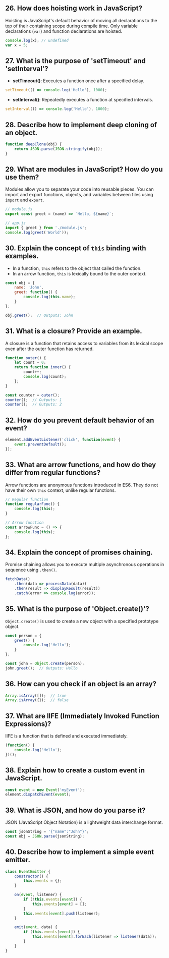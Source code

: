 
## 26. How does hoisting work in JavaScript?
Hoisting is JavaScript's default behavior of moving all declarations to the top of their containing scope during compile time. Only variable declarations (`var`) and function declarations are hoisted.

```javascript
console.log(x); // undefined
var x = 5;
```

## 27. What is the purpose of 'setTimeout' and 'setInterval'?
- **setTimeout()**: Executes a function once after a specified delay.
```javascript
setTimeout(() => console.log('Hello'), 1000);
```
- **setInterval()**: Repeatedly executes a function at specified intervals.
```javascript
setInterval(() => console.log('Hello'), 1000);
```

## 28. Describe how to implement deep cloning of an object.
```javascript
function deepClone(obj) {
    return JSON.parse(JSON.stringify(obj));
}
```

## 29. What are modules in JavaScript? How do you use them?
Modules allow you to separate your code into reusable pieces. You can import and export functions, objects, and variables between files using `import` and `export`.

```javascript
// module.js
export const greet = (name) => `Hello, ${name}`;

// app.js
import { greet } from './module.js';
console.log(greet('World'));
```

## 30. Explain the concept of `this` binding with examples.
- In a function, `this` refers to the object that called the function.
- In an arrow function, `this` is lexically bound to the outer context.

```javascript
const obj = {
    name: 'John',
    greet: function() {
        console.log(this.name);
    }
};

obj.greet();  // Outputs: John
```

## 31. What is a closure? Provide an example.
A closure is a function that retains access to variables from its lexical scope even after the outer function has returned.
```javascript
function outer() {
    let count = 0;
    return function inner() {
        count++;
        console.log(count);
    };
}

const counter = outer();
counter();  // Outputs: 1
counter();  // Outputs: 2
```

## 32. How do you prevent default behavior of an event?
```javascript
element.addEventListener('click', function(event) {
    event.preventDefault();
});
```

## 33. What are arrow functions, and how do they differ from regular functions?
Arrow functions are anonymous functions introduced in ES6. They do not have their own `this` context, unlike regular functions.
```javascript
// Regular function
function regularFunc() {
    console.log(this);
}

// Arrow function
const arrowFunc = () => {
    console.log(this);
};
```

## 34. Explain the concept of promises chaining.
Promise chaining allows you to execute multiple asynchronous operations in sequence using `.then()`.

```javascript
fetchData()
    .then(data => processData(data))
    .then(result => displayResult(result))
    .catch(error => console.log(error));
```

## 35. What is the purpose of 'Object.create()'?
`Object.create()` is used to create a new object with a specified prototype object.
```javascript
const person = {
    greet() {
        console.log('Hello');
    }
};

const john = Object.create(person);
john.greet();  // Outputs: Hello
```

## 36. How can you check if an object is an array?
```javascript
Array.isArray([]);  // true
Array.isArray({});  // false
```

## 37. What are IIFE (Immediately Invoked Function Expressions)?
IIFE is a function that is defined and executed immediately.
```javascript
(function() {
    console.log('Hello');
})();
```

## 38. Explain how to create a custom event in JavaScript.
```javascript
const event = new Event('myEvent');
element.dispatchEvent(event);
```

## 39. What is JSON, and how do you parse it?
JSON (JavaScript Object Notation) is a lightweight data interchange format.
```javascript
const jsonString = '{"name":"John"}';
const obj = JSON.parse(jsonString);
```

## 40. Describe how to implement a simple event emitter.
```javascript
class EventEmitter {
    constructor() {
        this.events = {};
    }

    on(event, listener) {
        if (!this.events[event]) {
            this.events[event] = [];
        }
        this.events[event].push(listener);
    }

    emit(event, data) {
        if (this.events[event]) {
            this.events[event].forEach(listener => listener(data));
        }
    }
}
```
